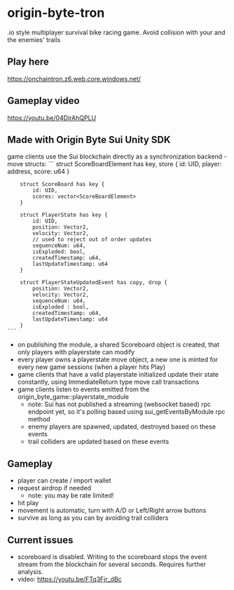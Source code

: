 # origin-byte-tron

.io style multiplayer survival bike racing game. Avoid collision with your and the enemies' trails

## Play here
https://onchaintron.z6.web.core.windows.net/

## Gameplay video
https://youtu.be/04DjrAhQPLU

## Made with Origin Byte Sui Unity SDK
game clients use the Sui blockchain directly as a synchronization backend
	- move structs:
	```
		struct ScoreBoardElement has key, store {
			id: UID,
			player: address,
			score: u64
		}

		struct ScoreBoard has key {
			id: UID,
			scores: vector<ScoreBoardElement>
		}

		struct PlayerState has key {
			id: UID,
			position: Vector2,
			velocity: Vector2,
			// used to reject out of order updates
			sequenceNum: u64,
			isExploded: bool,
			createdTimestamp: u64,
			lastUpdateTimestamp: u64
		}

		struct PlayerStateUpdatedEvent has copy, drop {
			position: Vector2,
			velocity: Vector2,
			sequenceNum: u64,
			isExploded : bool,
			createdTimestamp: u64,
			lastUpdateTimestamp: u64
		}
	```
- on publishing the module, a shared Scoreboard object is created, that only players with playerstate can modify
- every player owns a playerstate move object, a new one is minted for every new game sessions (when a player hits Play)
- game clients that have a valid playerstate initialized update their state constantly, using ImmediateReturn type move call transactions
- game clients listen to events emitted from the origin_byte_game::playerstate_module
	- note: Sui has not published a streaming (websocket based) rpc endpoint yet, so it's polling based using sui_getEventsByModule rpc method
	- enemy players are spawned, updated, destroyed based on these events
	- trail colliders are updated based on these events

## Gameplay
- player can create / import wallet
- request airdrop if needed
	- note: you may be rate limited!
- hit play
- movement is automatic, turn with A/D or Left/Right arrow buttons
- survive as long as you can by avoiding trail colliders	
	
	
## Current issues
- scoreboard is disabled. Writing to the scoreboard stops the event stream from the blockchain for several seconds. Requires further analysis.
- video: https://youtu.be/FTq3Fjr_dBc